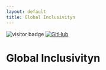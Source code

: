 ```yaml
---
layout: default
title: Global Inclusivityn
---
```


<img src="https://visitor-badge.laobi.icu/badge?page_id=labonom.github.io/sources/Global_Inclusivityn.html" alt="visitor badge"/> [![GitHub](https://img.shields.io/badge/GitHub-Profile-black?logo=github)](https://github.com/LabOnoM)

# Global Inclusivityn
